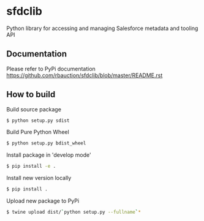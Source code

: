 # sfdclib
Python library for accessing and managing Salesforce metadata and tooling API

Documentation
-------------
Please refer to PyPi documentation https://github.com/rbauction/sfdclib/blob/master/README.rst

How to build
------------
Build source package
```sh
$ python setup.py sdist
```

Build Pure Python Wheel
```sh
$ python setup.py bdist_wheel
```

Install package in 'develop mode'
```sh
$ pip install -e .
```

Install new version locally
```sh
$ pip install .
```

Upload new package to PyPi
```sh
$ twine upload dist/`python setup.py --fullname`*
```
